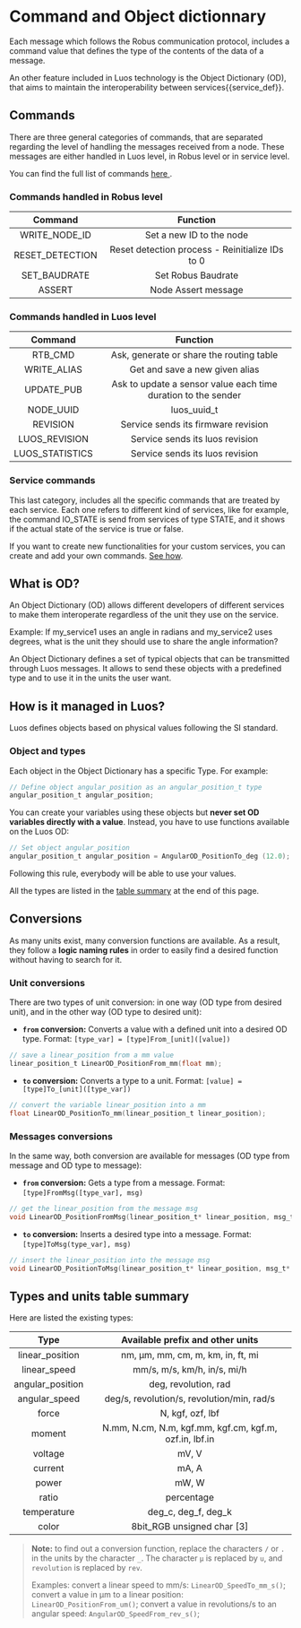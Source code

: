 # Command and Object dictionnary

Each message which follows the Robus communication protocol, includes a command value that defines the type of the contents of the data of a message. 

An other feature included in Luos technology is the Object Dictionary (OD), that aims to maintain the interoperability between <span class="cust_tooltip">services<span class="cust_tooltiptext">{{service_def}}</span></span>.

## Commands

There are three general categories of commands, that are separated regarding the level of handling the messages received from a node. These messages are either handled in Luos level, in Robus level or in service level.

You can find the full list of commands <a href="https://github.com/Luos-io/Luos/blob/master/inc/luos_list.h" target = "_blank"> here </a>.

### Commands handled in Robus level
| Command | Function |
| :---: | :---: |
| WRITE_NODE_ID | Set a new ID to the node |
| RESET_DETECTION | Reset detection process - Reinitialize IDs to 0 |
| SET_BAUDRATE | Set Robus Baudrate |
| ASSERT | Node Assert message  |

### Commands handled in Luos level
| Command | Function |
| :---: | :---: |
| RTB_CMD | Ask, generate or share the routing table |
| WRITE_ALIAS | Get and save a new given alias |
| UPDATE_PUB | Ask to update a sensor value each time duration to the sender |
| NODE_UUID | luos_uuid_t |
| REVISION | Service sends its firmware revision |
| LUOS_REVISION | Service sends its luos revision |
| LUOS_STATISTICS | Service sends its luos revision |

### Service commands

This last category, includes all the specific commands that are treated by each service. Each one refers to different kind of services, like for example, the command IO_STATE is send from services of type STATE, and it shows if the actual state of the service is true or false.

If you want to create new functionalities for your custom services, you can create and add your own commands. [See how](../../tutorials/tutorials.md).

## What is OD?
An Object Dictionary (OD) allows different developers of different services to make them interoperate regardless of the unit they use on the service.

Example: If my_service1 uses an angle in radians and my_service2 uses degrees, what is the unit they should use to share the angle information?

An Object Dictionary defines a set of typical objects that can be transmitted through Luos messages. It allows to send these objects with a predefined type and to use it in the units the user want.

## How is it managed in Luos?
Luos defines objects based on physical values following the SI standard.

### Object and types
Each object in the Object Dictionary has a specific Type. For example:
```c
// Define object angular_position as an angular_position_t type
angular_position_t angular_position; 
```

You can create your variables using these objects but **never set OD variables directly with a value**. Instead, you have to use functions available on the Luos OD:
```c
// Set object angular_position
angular_position_t angular_position = AngularOD_PositionTo_deg (12.0); 
```
Following this rule, everybody will be able to use your values.

All the types are listed in the [table summary](#types-and-units-table-summary) at the end of this page.

## Conversions
As many units exist, many conversion functions are available. As a result, they follow a **logic naming rules** in order to easily find a desired function without having to search for it.

### Unit conversions
There are two types of unit conversion: in one way (OD type from desired unit), and in the other way (OD type to desired unit):

 - **`from` conversion:** Converts a value with a defined unit into a desired OD type. Format:  `[type_var] = [type]From_[unit]([value])`
```c
// save a linear_position from a mm value
linear_position_t LinearOD_PositionFrom_mm(float mm); 
```

 - **`to` conversion:** Converts a type to a unit. Format: `[value] = [type]To_[unit]([type_var])`
```c
// convert the variable linear_position into a mm
float LinearOD_PositionTo_mm(linear_position_t linear_position); 
```

### Messages conversions
In the same way, both conversion are available for messages (OD type from message and OD type to message):

 - **`from` conversion:** Gets a type from a message. Format: `[type]FromMsg([type_var], msg)`
```C
// get the linear_position from the message msg
void LinearOD_PositionFromMsg(linear_position_t* linear_position, msg_t* msg); 
```

 - **`to` conversion:** Inserts a desired type into a message. Format: `[type]ToMsg(type_var], msg)`
```c
// insert the linear_position into the message msg
void LinearOD_PositionToMsg(linear_position_t* linear_position, msg_t* msg);
```

## Types and units table summary
Here are listed the existing types:

| Type | Available prefix and other units |
| :---: | :---: |
| linear_position | nm, &mu;m, mm, cm, m, km, in, ft, mi |
| linear_speed | mm/s, m/s, km/h, in/s, mi/h |
| angular_position | deg, revolution, rad |
| angular_speed | deg/s, revolution/s, revolution/min, rad/s |
| force | N, kgf, ozf, lbf |
| moment | N.mm, N.cm, N.m, kgf.mm, kgf.cm, kgf.m, ozf.in, lbf.in |
| voltage | mV, V |
| current |  mA, A |
| power | mW, W |
| ratio | percentage |
| temperature | deg_c, deg_f, deg_k |
| color | 8bit_RGB unsigned char \[3\] |

> **Note:** to find out a conversion function, replace the characters `/` or `.` in the units by the character `_`. The character `µ` is replaced by `u`, and `revolution` is replaced by `rev`.
>
> Examples: convert a linear speed to mm/s: `LinearOD_SpeedTo_mm_s()`; convert a value in &mu;m to a linear position: `LinearOD_PositionFrom_um()`; convert a value in revolutions/s to an angular speed: `AngularOD_SpeedFrom_rev_s()`;



